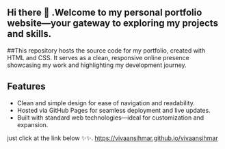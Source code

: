 ## Hi there 👋 .Welcome to my personal portfolio website—your gateway to exploring my projects and skills.
##This repository hosts the source code for my portfolio, created with HTML and CSS. It serves as a clean, responsive online presence showcasing my work and highlighting my development journey.
## Features
- Clean and simple design for ease of navigation and readability.
- Hosted via GitHub Pages for seamless deployment and live updates.
- Built with standard web technologies—ideal for customization and expansion.


just click at the link below ✨✨.
https://vivaansihmar.github.io/vivaansihmar

<!--
**vivaansihmar/vivaansihmar** is a ✨ _special_ ✨ repository because its `README.md` (this file) appears on your GitHub profile.

Here are some ideas to get you started:

- 🔭 I’m currently working on ...
- 🌱 I’m currently learning ...
- 👯 I’m looking to collaborate on ...
- 🤔 I’m looking for help with ...
- 💬 Ask me about ...
- 📫 How to reach me: ...
- 😄 Pronouns: ...
- ⚡ Fun fact: ...
-->
